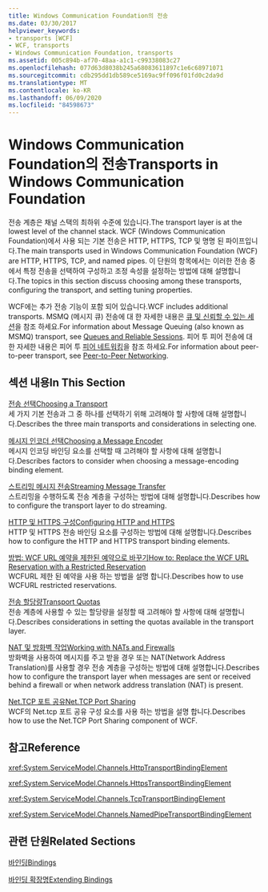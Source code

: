 ```yaml
---
title: Windows Communication Foundation의 전송
ms.date: 03/30/2017
helpviewer_keywords:
- transports [WCF]
- WCF, transports
- Windows Communication Foundation, transports
ms.assetid: 005c894b-af70-48aa-a1c1-c99338083c27
ms.openlocfilehash: 077d63d8038b245a68083611897c1e6c68971071
ms.sourcegitcommit: cdb295dd1db589ce5169ac9ff096f01fd0c2da9d
ms.translationtype: MT
ms.contentlocale: ko-KR
ms.lasthandoff: 06/09/2020
ms.locfileid: "84598673"
---
```

# <a name="transports-in-windows-communication-foundation"></a><span data-ttu-id="13ab9-102">Windows Communication Foundation의 전송</span><span class="sxs-lookup"><span data-stu-id="13ab9-102">Transports in Windows Communication Foundation</span></span>
<span data-ttu-id="13ab9-103">전송 계층은 채널 스택의 최하위 수준에 있습니다.</span><span class="sxs-lookup"><span data-stu-id="13ab9-103">The transport layer is at the lowest level of the channel stack.</span></span> <span data-ttu-id="13ab9-104">WCF (Windows Communication Foundation)에서 사용 되는 기본 전송은 HTTP, HTTPS, TCP 및 명명 된 파이프입니다.</span><span class="sxs-lookup"><span data-stu-id="13ab9-104">The main transports used in Windows Communication Foundation (WCF) are HTTP, HTTPS, TCP, and named pipes.</span></span> <span data-ttu-id="13ab9-105">이 단원의 항목에서는 이러한 전송 중에서 특정 전송을 선택하여 구성하고 조정 속성을 설정하는 방법에 대해 설명합니다.</span><span class="sxs-lookup"><span data-stu-id="13ab9-105">The topics in this section discuss choosing among these transports, configuring the transport, and setting tuning properties.</span></span>  
  
 <span data-ttu-id="13ab9-106">WCF에는 추가 전송 기능이 포함 되어 있습니다.</span><span class="sxs-lookup"><span data-stu-id="13ab9-106">WCF includes additional transports.</span></span> <span data-ttu-id="13ab9-107">MSMQ (메시지 큐) 전송에 대 한 자세한 내용은 [큐 및 신뢰할 수 있는 세션](queues-and-reliable-sessions.md)을 참조 하세요.</span><span class="sxs-lookup"><span data-stu-id="13ab9-107">For information about Message Queuing (also known as MSMQ) transport, see [Queues and Reliable Sessions](queues-and-reliable-sessions.md).</span></span> <span data-ttu-id="13ab9-108">피어 투 피어 전송에 대 한 자세한 내용은 피어 투 [피어 네트워킹](peer-to-peer-networking.md)을 참조 하세요.</span><span class="sxs-lookup"><span data-stu-id="13ab9-108">For information about peer-to-peer transport, see [Peer-to-Peer Networking](peer-to-peer-networking.md).</span></span>  
  
## <a name="in-this-section"></a><span data-ttu-id="13ab9-109">섹션 내용</span><span class="sxs-lookup"><span data-stu-id="13ab9-109">In This Section</span></span>  
 [<span data-ttu-id="13ab9-110">전송 선택</span><span class="sxs-lookup"><span data-stu-id="13ab9-110">Choosing a Transport</span></span>](choosing-a-transport.md)  
 <span data-ttu-id="13ab9-111">세 가지 기본 전송과 그 중 하나를 선택하기 위해 고려해야 할 사항에 대해 설명합니다.</span><span class="sxs-lookup"><span data-stu-id="13ab9-111">Describes the three main transports and considerations in selecting one.</span></span>  
  
 [<span data-ttu-id="13ab9-112">메시지 인코더 선택</span><span class="sxs-lookup"><span data-stu-id="13ab9-112">Choosing a Message Encoder</span></span>](choosing-a-message-encoder.md)  
 <span data-ttu-id="13ab9-113">메시지 인코딩 바인딩 요소를 선택할 때 고려해야 할 사항에 대해 설명합니다.</span><span class="sxs-lookup"><span data-stu-id="13ab9-113">Describes factors to consider when choosing a message-encoding binding element.</span></span>  
  
 [<span data-ttu-id="13ab9-114">스트리밍 메시지 전송</span><span class="sxs-lookup"><span data-stu-id="13ab9-114">Streaming Message Transfer</span></span>](streaming-message-transfer.md)  
 <span data-ttu-id="13ab9-115">스트리밍을 수행하도록 전송 계층을 구성하는 방법에 대해 설명합니다.</span><span class="sxs-lookup"><span data-stu-id="13ab9-115">Describes how to configure the transport layer to do streaming.</span></span>  
  
 [<span data-ttu-id="13ab9-116">HTTP 및 HTTPS 구성</span><span class="sxs-lookup"><span data-stu-id="13ab9-116">Configuring HTTP and HTTPS</span></span>](configuring-http-and-https.md)  
 <span data-ttu-id="13ab9-117">HTTP 및 HTTPS 전송 바인딩 요소를 구성하는 방법에 대해 설명합니다.</span><span class="sxs-lookup"><span data-stu-id="13ab9-117">Describes how to configure the HTTP and HTTPS transport binding elements.</span></span>  
  
 [<span data-ttu-id="13ab9-118">방법: WCF URL 예약을 제한된 예약으로 바꾸기</span><span class="sxs-lookup"><span data-stu-id="13ab9-118">How to: Replace the WCF URL Reservation with a Restricted Reservation</span></span>](how-to-replace-the-wcf-url-reservation-with-a-restricted-reservation.md)  
 <span data-ttu-id="13ab9-119">WCFURL 제한 된 예약을 사용 하는 방법을 설명 합니다.</span><span class="sxs-lookup"><span data-stu-id="13ab9-119">Describes how to use WCFURL restricted reservations.</span></span>  
  
 [<span data-ttu-id="13ab9-120">전송 할당량</span><span class="sxs-lookup"><span data-stu-id="13ab9-120">Transport Quotas</span></span>](transport-quotas.md)  
 <span data-ttu-id="13ab9-121">전송 계층에 사용할 수 있는 할당량을 설정할 때 고려해야 할 사항에 대해 설명합니다.</span><span class="sxs-lookup"><span data-stu-id="13ab9-121">Describes considerations in setting the quotas available in the transport layer.</span></span>  
  
 [<span data-ttu-id="13ab9-122">NAT 및 방화벽 작업</span><span class="sxs-lookup"><span data-stu-id="13ab9-122">Working with NATs and Firewalls</span></span>](working-with-nats-and-firewalls.md)  
 <span data-ttu-id="13ab9-123">방화벽을 사용하여 메시지를 주고 받을 경우 또는 NAT(Network Address Translation)를 사용할 경우 전송 계층을 구성하는 방법에 대해 설명합니다.</span><span class="sxs-lookup"><span data-stu-id="13ab9-123">Describes how to configure the transport layer when messages are sent or received behind a firewall or when network address translation (NAT) is present.</span></span>  
  
 [<span data-ttu-id="13ab9-124">Net.TCP 포트 공유</span><span class="sxs-lookup"><span data-stu-id="13ab9-124">Net.TCP Port Sharing</span></span>](net-tcp-port-sharing.md)  
 <span data-ttu-id="13ab9-125">WCF의 Net.tcp 포트 공유 구성 요소를 사용 하는 방법을 설명 합니다.</span><span class="sxs-lookup"><span data-stu-id="13ab9-125">Describes how to use the Net.TCP Port Sharing component of WCF.</span></span>  
  
## <a name="reference"></a><span data-ttu-id="13ab9-126">참고</span><span class="sxs-lookup"><span data-stu-id="13ab9-126">Reference</span></span>  
 <xref:System.ServiceModel.Channels.HttpTransportBindingElement>  
  
 <xref:System.ServiceModel.Channels.HttpsTransportBindingElement>  
  
 <xref:System.ServiceModel.Channels.TcpTransportBindingElement>  
  
 <xref:System.ServiceModel.Channels.NamedPipeTransportBindingElement>  
  
## <a name="related-sections"></a><span data-ttu-id="13ab9-127">관련 단원</span><span class="sxs-lookup"><span data-stu-id="13ab9-127">Related Sections</span></span>  
 [<span data-ttu-id="13ab9-128">바인딩</span><span class="sxs-lookup"><span data-stu-id="13ab9-128">Bindings</span></span>](bindings.md)  
  
 [<span data-ttu-id="13ab9-129">바인딩 확장명</span><span class="sxs-lookup"><span data-stu-id="13ab9-129">Extending Bindings</span></span>](../extending/extending-bindings.md)
